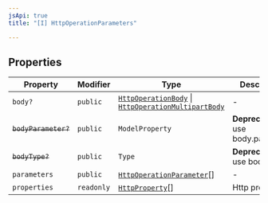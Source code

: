 ```yaml
---
jsApi: true
title: "[I] HttpOperationParameters"

---
```

## Properties

| Property | Modifier | Type | Description |
| ------ | ------ | ------ | ------ |
| `body?` | `public` | [`HttpOperationBody`](HttpOperationBody.md) \| [`HttpOperationMultipartBody`](HttpOperationMultipartBody.md) | - |
| ~~`bodyParameter?`~~ | `public` | `ModelProperty` | **Deprecated** use body.parameter |
| ~~`bodyType?`~~ | `public` | `Type` | **Deprecated** use body.type |
| `parameters` | `public` | [`HttpOperationParameter`](../type-aliases/HttpOperationParameter.md)[] | - |
| `properties` | `readonly` | [`HttpProperty`](../type-aliases/HttpProperty.md)[] | Http properties |
